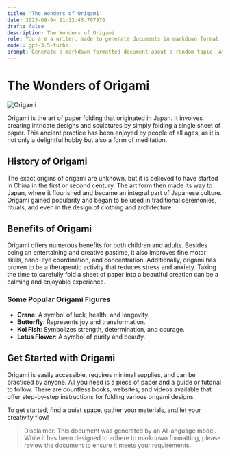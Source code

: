```yaml
---
title: 'The Wonders of Origami'
date: 2023-09-04 11:12:43.707976
draft: false
description: The Wonders of Origami
role: You are a writer, made to generate documents in markdown format. It is very important that all of the documents you generate are in valid markdown format.
model: gpt-3.5-turbo
prompt: Generate a markdown formatted document about a random topic. At the bottom, include a disclaimer explaining that the document was generated by you. The first line of the document should be the title. Make sure that the entire document is in proper markdown format, using a mix of various tags to make the document visually appealing.
---
```


# The Wonders of Origami

![Origami](https://cdn.pixabay.com/photo/2017/02/17/09/25/oragami-2079647_960_720.jpg)

Origami is the art of paper folding that originated in Japan. It involves creating intricate designs and sculptures by simply folding a single sheet of paper. This ancient practice has been enjoyed by people of all ages, as it is not only a delightful hobby but also a form of meditation.

## History of Origami

The exact origins of origami are unknown, but it is believed to have started in China in the first or second century. The art form then made its way to Japan, where it flourished and became an integral part of Japanese culture. Origami gained popularity and began to be used in traditional ceremonies, rituals, and even in the design of clothing and architecture.

## Benefits of Origami

Origami offers numerous benefits for both children and adults. Besides being an entertaining and creative pastime, it also improves fine motor skills, hand-eye coordination, and concentration. Additionally, origami has proven to be a therapeutic activity that reduces stress and anxiety. Taking the time to carefully fold a sheet of paper into a beautiful creation can be a calming and enjoyable experience.

### Some Popular Origami Figures

- **Crane**: A symbol of luck, health, and longevity.
- **Butterfly**: Represents joy and transformation.
- **Koi Fish**: Symbolizes strength, determination, and courage.
- **Lotus Flower**: A symbol of purity and beauty.

## Get Started with Origami

Origami is easily accessible, requires minimal supplies, and can be practiced by anyone. All you need is a piece of paper and a guide or tutorial to follow. There are countless books, websites, and videos available that offer step-by-step instructions for folding various origami designs.

To get started, find a quiet space, gather your materials, and let your creativity flow!

> Disclaimer: This document was generated by an AI language model. While it has been designed to adhere to markdown formatting, please review the document to ensure it meets your requirements.